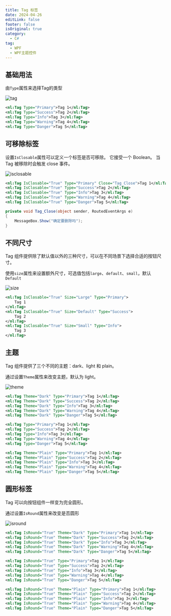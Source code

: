 ```yaml
---
title: Tag 标签
date: 2024-04-26
editLink: false
footer: false
isOriginal: true
category:
  - C#
tag:
  - WPF
  - WPF主题控件
---
```


## 基础用法

由`Type`属性来选择Tag的类型

![tag](https://nas.ilyl.life:8092/wpf-theme/tag/tag.png)

```xml
<nl:Tag Type="Primary">Tag 1</nl:Tag>
<nl:Tag Type="Success">Tag 2</nl:Tag>
<nl:Tag Type="Info">Tag 3</nl:Tag>
<nl:Tag Type="Warning">Tag 4</nl:Tag>
<nl:Tag Type="Danger">Tag 5</nl:Tag>
```

## 可移除标签

设置`IsClosable`属性可以定义一个标签是否可移除。 它接受一个 Boolean。 当 Tag 被移除时会触发 close 事件。

![isclosable](https://nas.ilyl.life:8092/wpf-theme/tag/tag-isclosable.gif)

```xml
<nl:Tag IsClosable="True" Type="Primary" Close="Tag_Close">Tag 1</nl:Tag>
<nl:Tag IsClosable="True" Type="Success">Tag 2</nl:Tag>
<nl:Tag IsClosable="True" Type="Info">Tag 3</nl:Tag>
<nl:Tag IsClosable="True" Type="Warning">Tag 4</nl:Tag>
<nl:Tag IsClosable="True" Type="Danger">Tag 5</nl:Tag>
```

```cs
private void Tag_Close(object sender, RoutedEventArgs e)
{
    MessageBox.Show("确定要删除吗");
}
```

## 不同尺寸

Tag 组件提供除了默认值以外的三种尺寸，可以在不同场景下选择合适的按钮尺寸。

使用`size`属性来设置额外尺寸，可选值包括`large`、`default`、`small`，默认`Default`

![size](https://nas.ilyl.life:8092/wpf-theme/tag/tag-size.png)

```xml
<nl:Tag IsClosable="True" Size="Large" Type="Primary">
    Tag 1
</nl:Tag>
<nl:Tag IsClosable="True" Size="Default" Type="Success">
    Tag 2
</nl:Tag>
<nl:Tag IsClosable="True" Size="Small" Type="Info">
    Tag 3
</nl:Tag>
```

## 主题

Tag 组件提供了三个不同的主题：dark、light 和 plain。

通过设置`Theme`属性来改变主题，默认为 light。

![theme](https://nas.ilyl.life:8092/wpf-theme/tag/tag-theme.png)

```xml
<nl:Tag Theme="Dark" Type="Primary">Tag 1</nl:Tag>
<nl:Tag Theme="Dark" Type="Success">Tag 2</nl:Tag>
<nl:Tag Theme="Dark" Type="Info">Tag 3</nl:Tag>
<nl:Tag Theme="Dark" Type="Warning">Tag 4</nl:Tag>
<nl:Tag Theme="Dark" Type="Danger">Tag 5</nl:Tag>

<nl:Tag Type="Primary">Tag 1</nl:Tag>
<nl:Tag Type="Success">Tag 2</nl:Tag>
<nl:Tag Type="Info">Tag 3</nl:Tag>
<nl:Tag Type="Warning">Tag 4</nl:Tag>
<nl:Tag Type="Danger">Tag 5</nl:Tag>

<nl:Tag Theme="Plain" Type="Primary">Tag 1</nl:Tag>
<nl:Tag Theme="Plain" Type="Success">Tag 2</nl:Tag>
<nl:Tag Theme="Plain" Type="Info">Tag 3</nl:Tag>
<nl:Tag Theme="Plain" Type="Warning">Tag 4</nl:Tag>
<nl:Tag Theme="Plain" Type="Danger">Tag 5</nl:Tag>
```

## 圆形标签

Tag 可以向按钮组件一样变为完全圆形。

通过设置`IsRound`属性来改变是否圆形

![isround](https://nas.ilyl.life:8092/wpf-theme/tag/tag-isround.png)

```xml
<nl:Tag IsRound="True" Theme="Dark" Type="Primary">Tag 1</nl:Tag>
<nl:Tag IsRound="True" Theme="Dark" Type="Success">Tag 2</nl:Tag>
<nl:Tag IsRound="True" Theme="Dark" Type="Info">Tag 3</nl:Tag>
<nl:Tag IsRound="True" Theme="Dark" Type="Warning">Tag 4</nl:Tag>
<nl:Tag IsRound="True" Theme="Dark" Type="Danger">Tag 5</nl:Tag>

<nl:Tag IsRound="True" Type="Primary">Tag 1</nl:Tag>
<nl:Tag IsRound="True" Type="Success">Tag 2</nl:Tag>
<nl:Tag IsRound="True" Type="Info">Tag 3</nl:Tag>
<nl:Tag IsRound="True" Type="Warning">Tag 4</nl:Tag>
<nl:Tag IsRound="True" Type="Danger">Tag 5</nl:Tag>

<nl:Tag IsRound="True" Theme="Plain" Type="Primary">Tag 1</nl:Tag>
<nl:Tag IsRound="True" Theme="Plain" Type="Success">Tag 2</nl:Tag>
<nl:Tag IsRound="True" Theme="Plain" Type="Info">Tag 3</nl:Tag>
<nl:Tag IsRound="True" Theme="Plain" Type="Warning">Tag 4</nl:Tag>
<nl:Tag IsRound="True" Theme="Plain" Type="Danger">Tag 5</nl:Tag>
```